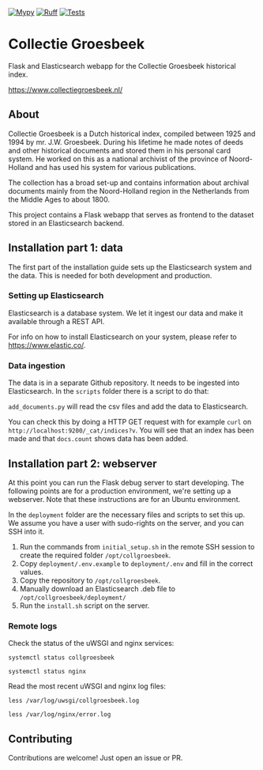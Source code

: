 [![Mypy](https://github.com/collectiegroesbeek/collectiegroesbeek/actions/workflows/mypy.yml/badge.svg)](https://github.com/collectiegroesbeek/collectiegroesbeek/actions/workflows/mypy.yml)
[![Ruff](https://github.com/collectiegroesbeek/collectiegroesbeek/actions/workflows/ruff.yml/badge.svg)](https://github.com/collectiegroesbeek/collectiegroesbeek/actions/workflows/ruff.yml)
[![Tests](https://github.com/collectiegroesbeek/collectiegroesbeek/actions/workflows/pytest.yml/badge.svg)](https://github.com/collectiegroesbeek/collectiegroesbeek/actions/workflows/pytest.yml)

# Collectie Groesbeek
Flask and Elasticsearch webapp for the Collectie Groesbeek historical index.

https://www.collectiegroesbeek.nl/


## About
Collectie Groesbeek is a Dutch historical index, compiled between 1925 and 1994 by
mr. J.W. Groesbeek. During his lifetime he made notes of deeds and other historical documents
and stored them in his personal card system. He worked on this as a national archivist of the
province of Noord-Holland and has used his system for various publications.

The collection has a broad set-up and contains information about archival documents mainly
from the Noord-Holland region in the Netherlands from the Middle Ages to about 1800.

This project contains a Flask webapp that serves as frontend to the dataset stored in an
Elasticsearch backend.


## Installation part 1: data
The first part of the installation guide sets up the Elasticsearch system and the data.
This is needed for both development and production.

### Setting up Elasticsearch
Elasticsearch is a database system. We let it ingest our data and make it available through
a REST API.

For info on how to install Elasticsearch on your system, please refer to https://www.elastic.co/.

### Data ingestion

The data is in a separate Github repository. It needs to be ingested into Elasticsearch.
In the `scripts` folder there is a script to do that:

`add_documents.py` will read the csv files and add the data to Elasticsearch.

You can check this by doing a HTTP GET request with for example `curl` on
`http://localhost:9200/_cat/indices?v`.
You will see that an index has been made and that `docs.count` shows data has been added.


## Installation part 2: webserver
At this point you can run the Flask debug server to start developing. The following points are
for a production environment, we're setting up a webserver. Note that these instructions
are for an Ubuntu environment.

In the `deployment` folder are the necessary files and scripts to set this up. We assume
you have a user with sudo-rights on the server, and you can SSH into it.

1. Run the commands from `initial_setup.sh` in the remote SSH session to create the required folder
   `/opt/collgroesbeek`.
2. Copy `deployment/.env.example` to `deployment/.env` and fill in the correct values.
3. Copy the repository to `/opt/collgroesbeek`. 
4. Manually download an Elasticsearch .deb file to `/opt/collgroesbeek/deployment/`
5. Run the `install.sh` script on the server.


### Remote logs
Check the status of the uWSGI and nginx services:

`systemctl status collgroesbeek`

`systemctl status nginx`

Read the most recent uWSGI and nginx log files:

`less /var/log/uwsgi/collgroesbeek.log`

`less /var/log/nginx/error.log`


## Contributing

Contributions are welcome! Just open an issue or PR.
